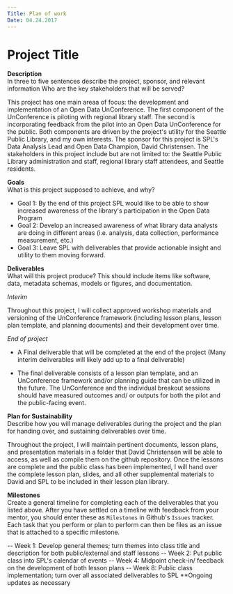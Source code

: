```yaml
---
Title: Plan of work
Date: 04.24.2017
---
```


# Project Title

**Description**   
In three to five sentences describe the project, sponsor, and relevant information Who are the key stakeholders that will be served?


This project has one main areaa of focus: the development and implementation of an Open Data UnConference.  The first component of the UnConference is piloting with regional library staff. The second is incorporating feedback from the pilot into an Open Data UnConference for the public. Both components are driven by the project's utility for the Seattle Public Library, and my own interests. The sponsor for this project is SPL's Data Analysis Lead and Open Data Champion, David Christensen.  The stakeholders in this project include but are not limited to: the Seattle Public Library administration and staff, regional library staff attendees, and Seattle residents.  

**Goals**     
What is this project supposed to achieve, and why?


- Goal 1:  By the end of this project SPL would like to be able to show increased awareness of the library's participation in the Open Data Program
- Goal 2: Develop an increased awareness of what library data analysts are doing in different areas (i.e. analysis, data collection, performance measurement, etc.)
- Goal 3: Leave SPL with deliverables that provide actionable insight and utility to them moving forward.

**Deliverables**    
What will this project produce? This should include items like software, data, metadata schemas, models or figures, and documentation.

*Interim* 

Throughout this project, I will collect approved workshop materials and versioning of the UnConference framework (including lesson plans, lesson plan template, and planning documents) and their development over time.  

*End of project*
- A Final deliverable that will be completed at the end of the project (Many interim deliverables will likely add up to a final deliverable)

- The final deliverable consists of a lesson plan template, and an UnConference framework and/or planning guide that can be utilized in the future.  The UnConference and the individual breakout sessions should have measured outcomes and/ or outputs for both the pilot and the public-facing event. 

**Plan for Sustainability**       
Describe how you will manage deliverables during the project and the plan for handing over, and sustaining deliverables over time.

Throughout the project, I will maintain pertinent documents, lesson plans, and presentation materials in a folder that David Christensen will be able to access, as well as compile them on the github repository. Once the lessons are complete and the public class has been implemented, I will hand over the complete lesson plan, slides, and all other supplemental materials to David and SPL to be included in their lesson plan library.

**Milestones**    
Create a general timeline for completing each of the deliverables that you listed above. After you have settled on a timeline with feedback from your mentor, you should enter these as `Milestones` in Github's `Issues` tracker. Each task that you perform or plan to perform can then be files as an issue that is attached to a specific milestone.

  -- Week 1:  Develop general themes; turn themes into class title and description for both public/external and staff lessons
  -- Week 2:  Put public class into SPL's calendar of events
  -- Week 4:  Midpoint check-in/ feedback on the development of both lesson plans 
  -- Week 8:  Public class implementation; turn over all associated deliverables to SPL
  **Ongoing updates as necessary



